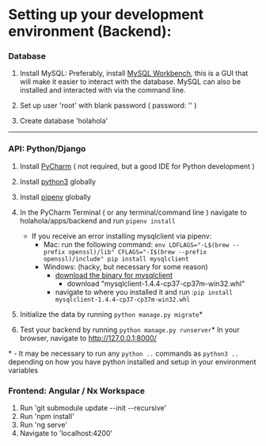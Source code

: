 # Setting up your development environment (Backend):

### Database

1. Install MySQL:
   Preferably, install [MySQL Workbench](https://dev.mysql.com/downloads/workbench/),
   this is a GUI that will make it easier to interact with the database.
   MySQL can also be installed and interacted with via the command line.

2. Set up user 'root' with blank password ( password: '' )

3. Create database 'holahola'

---

### API: Python/Django

1. Install [PyCharm](https://www.jetbrains.com/pycharm/download/) ( not required, but a good IDE for Python development )

2. Install [python3](https://realpython.com/installing-python/) globally

3. Install [pipenv](https://docs.pipenv.org/en/latest/install/) globally

4. In the PyCharm Terminal ( or any terminal/command line ) navigate to
   holahola/apps/backend and run `pipenv install`

   - If you receive an error installing mysqlclient via pipenv:
     - Mac: run the following command:
       `env LDFLAGS="-L$(brew --prefix openssl)/lib" CFLAGS="-I$(brew --prefix openssl)/include" pip install mysqlclient`
     - Windows: (hacky, but necessary for some reason)
       - [download the binary for mysqlclient](https://www.lfd.uci.edu/~gohlke/pythonlibs/#mysqlclient)
         - download "mysqlclient-1.4.4-cp37-cp37m-win32.whl"
       - navigate to where you installed it and run :`pip install mysqlclient-1.4.4-cp37-cp37m-win32.whl`

5. Initialize the data by running `python manage.py migrate`\*

6. Test your backend by running `python manage.py runserver`\*
   In your browser, navigate to http://127.0.0.1:8000/

\* - It may be necessary to run any `python ..` commands as `python3 ..` depending on
how you have python installed and setup in your environment variables

### Frontend: Angular / Nx Workspace

1. Run 'git submodule update --init --recursive'
2. Run 'npm install'
3. Run 'ng serve'
4. Navigate to 'localhost:4200'
